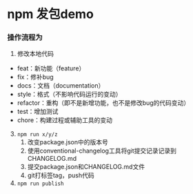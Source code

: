 # npm 发包demo

### 操作流程为
1. 修改本地代码
<!-- 2. git提交修改 -->
   - feat：新功能（feature）
   - fix：修补bug
   - docs：文档（documentation）
   - style：格式（不影响代码运行的变动）
   - refactor：重构（即不是新增功能，也不是修改bug的代码变动）
   - test：增加测试
   - chore：构建过程或辅助工具的变动
3. `npm run x/y/z`  
   1. 改变package.json中的版本号
   2. 使用conventional-changelog工具将git提交记录记录到CHANGELOG.md
   3. 提交package.json和CHANGELOG.md文件
   4. git打标签tag，push代码
4. `npm run publish`